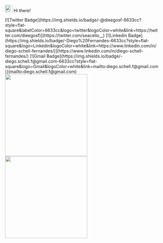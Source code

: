 <img src='https://qpluspicture.oss-cn-beijing.aliyuncs.com/6LjjQA/Hi.gif' alt='Hi' width="24"/> Hi there!
<p float="left">
[![Twitter Badge](https://img.shields.io/badge/-@dieegosf-6633cc?style=flat-square&labelColor=6633cc&logo=twitter&logoColor=white&link=https://twitter.com/dieegosf)](https://twitter.com/seacello__) 
[![Linkedin Badge](https://img.shields.io/badge/-Diego%20Fernandes-6633cc?style=flat-square&logo=Linkedin&logoColor=white&link=https://www.linkedin.com/in/diego-schell-fernandes/)](https://www.linkedin.com/in/diego-schell-fernandes/) 
[![Gmail Badge](https://img.shields.io/badge/-diego.schell.f@gmail.com-6633cc?style=flat-square&logo=Gmail&logoColor=white&link=mailto:diego.schell.f@gmail.com)](mailto:diego.schell.f@gmail.com)

  <img src="https://i.imgur.com/3EdAQ4p.png" width="270" height="270" align="middle"/>
  <img src="https://i.imgur.com/6vxpewY.png" width="270" height="270" align="middle" /> 
</p>
